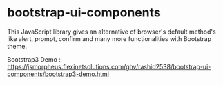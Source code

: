 # bootstrap-ui-components
This JavaScript library gives an alternative of browser's default method's like alert, prompt, confirm and many more functionalities with Bootstrap theme.

Bootstrap3 Demo : https://jsmorpheus.flexinetsolutions.com/ghv/rashid2538/bootstrap-ui-components/bootstrap3-demo.html

